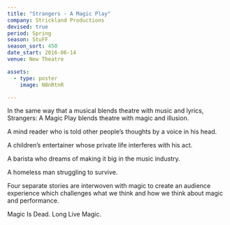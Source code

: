 ```yaml
---
title: "Strangers - A Magic Play"
company: Strickland Productions
devised: true
period: Spring
season: StuFF
season_sort: 450
date_start: 2016-06-14
venue: New Theatre

assets:
  - type: poster
    image: N8nRtnR

---
```

In the same way that a musical blends theatre with music and lyrics, Strangers: A Magic Play blends theatre with magic and illusion.

A mind reader who is told other people’s thoughts by a voice in his head.

A children’s entertainer whose private life interferes with his act.

A barista who dreams of making it big in the music industry.

A homeless man struggling to survive. 

Four separate stories are interwoven with magic to create an audience experience which challenges what we think and how we think about magic and performance.

Magic Is Dead. Long Live Magic.
